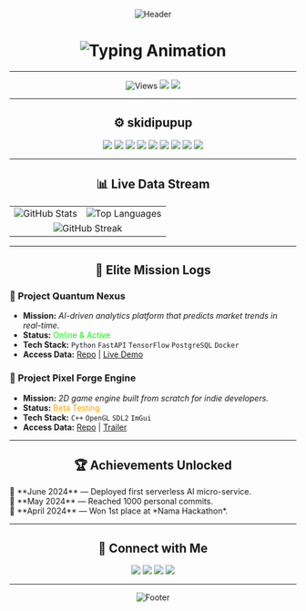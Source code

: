<!-- ===== CYBERPUNK TERMINAL WELCOME ===== -->
<p align="center">
  <img src="https://capsule-render.vercel.app/api?type=waving&color=gradient&height=200&section=header&text=selamat%20datang%20&fontSize=50&fontColor=00ffff&animation=fadeIn" alt="Header"/>
</p>

<h1 align="center">
  <img src="https://readme-typing-svg.herokuapp.com?font=Fira+Code&weight=600&size=28&duration=3000&pause=1000&color=00FFFF&center=true&vCenter=true&width=600&lines=Hi%2C+munirudin2024;Full_Stack_Developer;unsia;sistem_informasi" alt="Typing Animation"/>
</h1>

---

<!-- ===== DIGITAL IDENTITY ===== -->
<p align="center">
  <img src="https://komarev.com/ghpvc/?username=munirudin2024&label=Profile%20Views&style=flat-square&color=00ffff" alt="Views"/>
  <img src="https://img.shields.io/badge/Status-Online-00ff00?style=flat-square&logo=hackthebox&logoColor=white"/>
  <img src="https://img.shields.io/badge/OS-Arch%20Linux-1793D1?style=flat-square&logo=arch-linux&logoColor=white"/>
</p>

---

<!-- ===== TECH ARSENAL ===== -->
<h2 align="center">⚙️ skidipupup</h2>
<p align="center">
  <img src="https://img.shields.io/badge/Python-3776AB?style=for-the-badge&logo=python&logoColor=white"/>
  <img src="https://img.shields.io/badge/JavaScript-F7DF1E?style=for-the-badge&logo=javascript&logoColor=black"/>
  <img src="https://img.shields.io/badge/TypeScript-3178C6?style=for-the-badge&logo=typescript&logoColor=white"/>
  <img src="https://img.shields.io/badge/React-20232A?style=for-the-badge&logo=react&logoColor=61DAFB"/>
  <img src="https://img.shields.io/badge/Next.js-000000?style=for-the-badge&logo=next.js&logoColor=white"/>
  <img src="https://img.shields.io/badge/Node.js-339933?style=for-the-badge&logo=node.js&logoColor=white"/>
  <img src="https://img.shields.io/badge/PostgreSQL-316192?style=for-the-badge&logo=postgresql&logoColor=white"/>
  <img src="https://img.shields.io/badge/Docker-2496ED?style=for-the-badge&logo=docker&logoColor=white"/>
  <img src="https://img.shields.io/badge/Unity-000000?style=for-the-badge&logo=unity&logoColor=white"/>
</p>

---

<!-- ===== REAL-TIME STATS MATRIX ===== -->
<h2 align="center">📊 Live Data Stream</h2>
<table align="center">
  <tr>
    <td><img src="https://github-readme-stats.vercel.app/api?username=munirudin2024&show_icons=true&theme=radical&hide_border=true&include_all_commits=true&count_private=true" alt="GitHub Stats"/></td>
    <td><img src="https://github-readme-stats.vercel.app/api/top-langs/?username=munirudin2024&layout=compact&theme=radical&hide_border=true" alt="Top Languages"/></td>
  </tr>
  <tr>
    <td colspan="2" align="center"><img src="https://streak-stats.demolab.com?user=munirudin2024&theme=radical&hide_border=true" alt="GitHub Streak"/></td>
  </tr>
</table>

---

<!-- ===== ELITE PROJECTS ===== -->
<h2 align="center">🚀 Elite Mission Logs</h2>

### 🔹 Project Quantum Nexus
- **Mission:** *AI-driven analytics platform that predicts market trends in real-time.*
- **Status:** <span style="color:#00ff00">Online & Active</span>
- **Tech Stack:** `Python` `FastAPI` `TensorFlow` `PostgreSQL` `Docker`
- **Access Data:** [Repo](https://github.com/munirudin2024/quantum-nexus) | [Live Demo](https://quantum-nexus.vercel.app)

### 🔹 Project Pixel Forge Engine
- **Mission:** *2D game engine built from scratch for indie developers.*
- **Status:** <span style="color:#ffa500">Beta Testing</span>
- **Tech Stack:** `C++` `OpenGL` `SDL2` `ImGui`
- **Access Data:** [Repo](https://github.com/munirudin2024/pixelforge) | [Trailer](https://youtu.be/*your-video-id*)

---

<!-- ===== ACHIEVEMENTS UNLOCKED ===== -->
<h2 align="center">🏆 Achievements Unlocked</h2>
<p>
  🏅 **June 2024** — Deployed first serverless AI micro-service.<br/>
  🏅 **May 2024** — Reached 1000 personal commits.<br/>
  🏅 **April 2024** — Won 1st place at *Nama Hackathon*.<br/>
</p>

---

<!-- ===== CONNECTIVITY MATRIX ===== -->
<h2 align="center">🔗 Connect with Me</h2>
<p align="center">
  <a href="https://linkedin.com/in/*your-linkedin-username*"><img src="https://img.shields.io/badge/LinkedIn-0077B5?style=for-the-badge&logo=linkedin&logoColor=white"/></a>
  <a href="https://twitter.com/*your-twitter-username*"><img src="https://img.shields.io/badge/Twitter-1DA1F2?style=for-the-badge&logo=twitter&logoColor=white"/></a>
  <a href="mailto:muhammadmunirudin26@gmail.com"><img src="https://img.shields.io/badge/Gmail-D14836?style=for-the-badge&logo=gmail&logoColor=white"/></a>
  <a href="https://wa.me/6281337694488"><img src="https://img.shields.io/badge/WhatsApp-25D366?style=for-the-badge&logo=whatsapp&logoColor=white"/></a>
</p>

---

<!-- ===== TERMINAL FOOTER ===== -->
<p align="center">
  <img src="https://capsule-render.vercel.app/api?type=rect&color=0f0f23&height=50&section=footer&text=End%20of%20Transmission&fontSize=14&fontColor=00ffff" alt="Footer"/>
</p>
